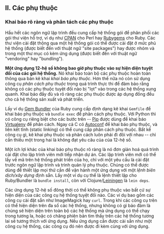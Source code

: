 ## II. Các phụ thuộc
### Khai báo rõ ràng và phân tách các phụ thuộc

Hầu hết các ngôn ngữ lập trình đều cung cấp hệ thống gói để phân phối các gói thư viện hỗ trợ, ví dụ như [CPAN](https://www.cpan.org/) cho Perl hay [Rubygems](https://rubygems.org/) cho Ruby.  Các thư viện cài đặt thông qua một hệ thống gói có thể được cài đặt ở mức phủ hệ thống (được biết đến với thuật ngữ "site packages") hay được nhóm và trong một thư mục có kèm ứng
dụng (được biết đến với thuật ngữ "vendoring" hay "bundling").

**Một ứng dụng 12-hệ số không bao giờ phụ thuộc vào sự hiện diện tuyệt đối của các gói hệ
thống.** Nó khai báo toàn bộ các phụ thuộc hoàn toàn thông qua bản kê khai *khai báo phụ thuộc*. Hơn thế nữa nó còn sử dụng công cụ *phân cách phụ thuộc* trong quá trình thực thi để
đảm bảo rằng không có các phụ thuộc tuyệt đối nào bị "lọt" vào trong các hệ thống xung quanh.
Khai báo đầy đủ và rõ ràng các phụ thuộc được áp dụng đồng đều cho cả hệ thống sản xuất và
phát triển.

Lấy ví dụ [Gem Bundler](http://gembundler.com/) của Ruby cung cấp định dạng kê khai `Gemfile` để khai báo phụ thuộc và `bundle exec` để phân cách phụ thuộc.  Với Python thì có công cụ riêng biệt cho các bước trên -- [Pip](http://www.pip-installer.org/en/latest/) được dùng để khai báo [Virtualenv](http://www.virtualenv.org/en/latest/) để phân cách.  Ngay cả C có [Autoconf](https://www.gnu.org/s/autoconf/) để khai báo phụ thuộc, và liên kết tĩnh (static linking) có thể cung cấp phân cách phụ thuộc.  Bất kể công cụ gì, kê khai phụ thuộc và phân cách luôn phải đi đôi với nhau -- chỉ cần thiếu một trong hai là không đạt yêu câu của của 12-hệ số.

Một ích lợi khác của khai báo phụ thuộc rõ ràng là nó đơn giản hoá quá trình cài đặt cho
lập trình viên mới tiếp nhận dự án.  Các lập trình viên mới có thể lấy về mã trên hệ thống
phát triển của họ, chỉ với một yêu cầu là cài đặt trước ngôn ngữ lập trình và trình quản lý
phụ thuộc.  Chúng có thể được dùng để thiết lập mọi thứ cần để vận hành một ứng dụng với một
*lệnh biên dịch/xây dựng* định sẵn.  Lấy một ví dụ cụ thể là lệnh thiết lập cho Ruby/Bundler là `bundle install`, còn với Clojure/[Leiningen](https://github.com/technomancy/leiningen#readme) là `lein deps`.

Các ứng dụng 12-hệ số đông thời có thể không phụ thuộc vào bất cứ sự hiện diện của các công cụ hệ thống tuyệt đối nào. Các ví dụ bao gồm các công cụ cài đặt sẵn như ImageMagick hay `curl`. Trong khi các công cụ trên có thể hiện diện trên đa số các hệ thống, nhưng không có gì bảo
đảm là chúng sẽ hiện diện trên toàn bộ các hệ thống mà ứng dụng có thể chạy trong tương la, hoặc có chăng phiên bản tìm thấy trên các hệ thống tương lai sẽ tương thích với ứng dụng.  Nếu ứng dụng cần được cài sẵn như một công cụ hệ thống, các công cụ đó nên được đi kèm cùng
với ứng dụng.
